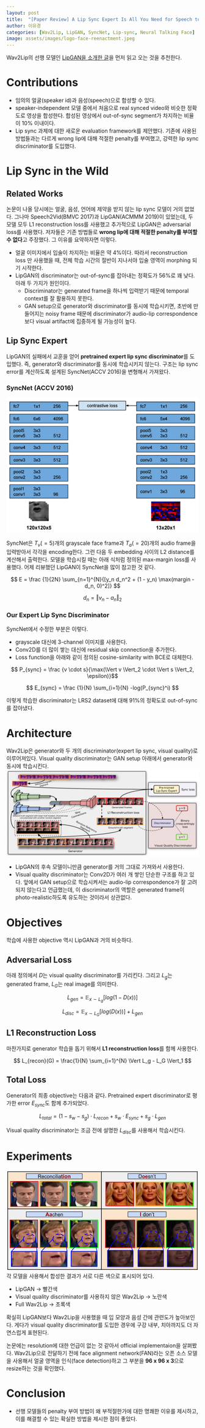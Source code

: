 ```yaml
---
layout: post
title:  "[Paper Review] A Lip Sync Expert Is All You Need for Speech to Lip Generation In The Wild (Wav2Lip)"
author: 이유경
categories: [Wav2Lip, LipGAN, SyncNet, Lip-sync, Neural Talking Face]
image: assets/images/logo-face-reenactment.jpeg
---
```


Wav2Lip의 선행 모델인 [LipGAN을 소개한 글](https://yukyeongleee.github.io/2022-05-10/review-lipgan/)을 먼저 읽고 오는 것을 추천한다. 

# Contributions
- 임의의 얼굴(speaker id)과 음성(speech)으로 합성할 수 있다.
- speaker-independent 모델 중에서 처음으로 real synced video와 비슷한 정확도로 영상을 합성한다. 합성된 영상에서 out-of-sync segment가 차지하는 비율이 10% 이내이다. 
- Lip sync 과제에 대한 새로운 evaluation framework를 제안했다. 기존에 사용된 방법들과는 다르게 wrong lip에 대해 적절한 penalty를 부여했고, 강력한 lip sync discriminator를 도입했다. 

# Lip Sync in the Wild
## Related Works
논문이 나올 당시에는 얼굴, 음성, 언어에 제약을 받지 않는 lip sync 모델이 거의 없었다. 그나마 Speech2Vid(BMVC 2017)과 LipGAN(ACMMM 2019)이 있었는데, 두 모델 모두 L1 reconstruction loss를 사용했고 추가적으로 LipGAN은 adversarial loss를 사용했다. 저자들은 기존 방법들로 **wrong lip에 대해 적절한 penalty를 부여할 수 없다**고 주장했다. 그 이유를 요약하자면 이렇다.
- 얼굴 이미지에서 입술이 차지하는 비율은 약 4%이다. 따라서 reconstruction loss 만 사용했을 때, 전체 학습 시간의 절반이 지나서야 입술 영역이 morphing 되기 시작한다.  
- LipGAN의 discriminator는 out-of-sync를 잡아내는 정확도가 56%로 꽤 낮다. 아래 두 가지가 원인이다.
  - Discriminator는 generated frame을 하나씩 입력받기 때문에 temporal context를 잘 활용하지 못한다. 
  - GAN setup으로 generator와 discriminator를 동시에 학습시키면, 초반에 만들어지는 noisy frame 때문에 discriminator가 audio-lip correspondence보다 visual artifact에 집중하게 될 가능성이 높다. 

## Lip Sync Expert 
LipGAN의 실패에서 교훈을 얻어 **pretrained expert lip sync discriminator**를 도입했다. 즉, generator와 discriminator를 동시에 학습시키지 않는다. 구조는 lip sync error를 계산하도록 설계된 SyncNet(ACCV 2016)을 변형해서 가져왔다. 

### SyncNet (ACCV 2016)
![syncnet-architecture](/assets/posts/face-reenactment/2022-05-11-review-wav2lip/syncnet-architecture.png)

SyncNet은 $T_v(=5)$개의 grayscale face frame과 $T_a(=20)$개의 audio frame을 입력받아서 각각을 encoding한다. 그런 다음 두 embedding 사이의 L2 distance를 계산해서 출력한다. 모델을 학습시킬 때는 아래 식처럼 정의된 max-margin loss를 사용했다. 어제 리뷰했던 LipGAN이 SyncNet을 많이 참고한 것 같다.

$$ E = \frac {1}{2N} \sum_{n=1}^{N}{[y_n d_n^2 + (1 - y_n) \max(margin - d_n, 0)^2]} $$

$$ d_n = \Vert v_n - a_n \Vert _2 $$

### Our Expert Lip Sync Discriminator
SyncNet에서 수정한 부분은 이렇다. 
- grayscale 대신에 3-channel 이미지를 사용한다.
- Conv2D를 더 많이 쌓는 대신에 residual skip connection을 추가한다.
- Loss function을 아래와 같이 정의된 cosine-similarity with BCE로 대체한다. 

$$ P_{sync} = \frac {v \cdot s}{\max(\Vert v \Vert_2 \cdot \Vert s \Vert_2, \epsilon)}$$

$$ E_{sync} = \frac {1}{N} \sum_{i=1}{N} -log(P_{sync}^i) $$

이렇게 학습한 discriminator는 LRS2 dataset에 대해 91%의 정확도로 out-of-sync를 잡아냈다. 

# Architecture
Wav2Lip은 generator와 두 개의 discriminator(expert lip sync, visual quality)로 이루어져있다. Visual quality discriminator는 GAN setup 아래에서 generator와 동시에 학습시킨다.
![architecture](/assets/posts/face-reenactment/2022-05-11-review-wav2lip/architecture.png)

- LipGAN의 후속 모델이니만큼 generator를 거의 그대로 가져와서 사용한다. 
- Visual quality discriminator는 Conv2D가 여러 개 쌓인 단순한 구조를 하고 있다. 앞에서 GAN setup으로 학습시켜서는 audio-lip correspondence가 잘 고려되지 않는다고 언급했는데, 이 discriminator의 역할은 generated frame이 photo-realistic하도록 유도하는 것이라서 상관없다. 

# Objectives
학습에 사용한 objective 역시 LipGAN과 거의 비슷하다. 
## Adversarial Loss
아래 정의에서 $D$는 visual quality discriminator를 가리킨다. 그리고 $L_g$는 generated frame, $L_G$는 real image를 의미한다. 

$$ L_{gen} = \mathbb{E}_{x \sim L_g} [log(1-D(x))] $$

$$ L_{disc} = \mathbb{E}_{x \sim L_G} [log(D(x))] + L_{gen} $$

## L1 Reconstruction Loss
마찬가지로 generator 학습을 돕기 위해서 **L1 reconstruction loss**를 함께 사용한다. 

$$ L_{recon}(G) = \frac{1}{N} \sum_{i=1}^{N} \Vert L_g - L_G \Vert_1 $$

## Total Loss
Generator의 최종 objective는 다음과 같다. Pretrained expert discriminator로 평가한 error $E_{sync}$도 함께 추가되었다.

$$ L_{total} = (1 - s_w - s_g) \cdot L_{recon} + s_w \cdot E_{sync} + s_g \cdot L_{gen} $$

Visual quality discriminator는 조금 전에 설명한 $L_{disc}$를 사용해서 학습시킨다.

# Experiments
![result](/assets/posts/face-reenactment/2022-05-11-review-wav2lip/result.png)
각 모델을 사용해서 합성한 결과가 서로 다른 색으로 표시되어 있다.
- LipGAN → 빨간색 
- Visual quality discriminator를 사용하지 않은 Wav2Lip → 노란색
- Full Wav2Lip → 초록색

확실히 LipGAN보다 Wav2Lip을 사용했을 때 입 모양과 음성 간에 관련도가 높아보인다. 게다가 visual quality discriminator를 도입한 경우에 구강 내부, 치아까지도 더 자연스럽게 표현된다. 

논문에는 resolution에 대한 언급이 없는 것 같아서 official implementaion을 살펴봤다. Wav2Lip으로 전달하기 전에 face alignment network(FAN)라는 오픈 소스 모델을 사용해서 얼굴 영역을 인식(face detection)하고 그 부분을 **96 x 96 x 3**으로 resize하는 것을 확인했다.

# Conclusion
- 선행 모델들의 penalty 부여 방법이 왜 부적절한가에 대한 명쾌한 이유를 제시하고, 이를 해결할 수 있는 확실한 방법을 제시한 점이 좋았다. 